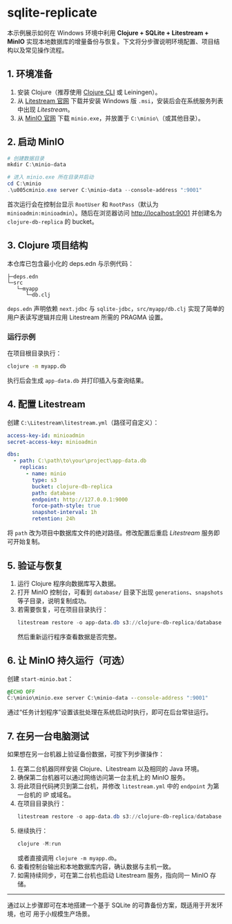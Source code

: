 # sqlite-replicate

本示例展示如何在 Windows 环境中利用 **Clojure + SQLite + Litestream + MinIO** 实现本地数据库的增量备份与恢复。下文将分步骤说明环境配置、项目结构以及常见操作流程。

## 1. 环境准备
1. 安装 Clojure（推荐使用 [Clojure CLI](https://clojure.org/guides/getting_started) 或 Leiningen）。
2. 从 [Litestream 官网](https://litestream.io/) 下载并安装 Windows 版 `.msi`，安装后会在系统服务列表中出现 *Litestream*。
3. 从 [MinIO 官网](https://min.io/) 下载 `minio.exe`，并放置于 `C:\minio\`（或其他目录）。

## 2. 启动 MinIO
```powershell
# 创建数据目录
mkdir C:\minio-data

# 进入 minio.exe 所在目录并启动
cd C:\minio
.\u005cminio.exe server C:\minio-data --console-address ":9001"
```
首次运行会在控制台显示 `RootUser` 和 `RootPass`（默认为 `minioadmin:minioadmin`）。随后在浏览器访问 <http://localhost:9001> 并创建名为 `clojure-db-replica` 的 bucket。

## 3. Clojure 项目结构
本仓库已包含最小化的 deps.edn 与示例代码：

```
├─deps.edn
└─src
   └─myapp
      └─db.clj
```
`deps.edn` 声明依赖 `next.jdbc` 与 `sqlite-jdbc`，`src/myapp/db.clj` 实现了简单的用户表读写逻辑并应用 Litestream 所需的 PRAGMA 设置。

### 运行示例
在项目根目录执行：
```bash
clojure -m myapp.db
```
执行后会生成 `app-data.db` 并打印插入与查询结果。

## 4. 配置 Litestream
创建 `C:\Litestream\litestream.yml`（路径可自定义）：
```yaml
access-key-id: minioadmin
secret-access-key: minioadmin

dbs:
  - path: C:\path\to\your\project\app-data.db
    replicas:
      - name: minio
        type: s3
        bucket: clojure-db-replica
        path: database
        endpoint: http://127.0.0.1:9000
        force-path-style: true
        snapshot-interval: 1h
        retention: 24h
```
将 `path` 改为项目中数据库文件的绝对路径。修改配置后重启 *Litestream* 服务即可开始复制。

## 5. 验证与恢复
1. 运行 Clojure 程序向数据库写入数据。
2. 打开 MinIO 控制台，可看到 `database/` 目录下出现 `generations`、`snapshots` 等子目录，说明复制成功。
3. 若需要恢复，可在项目目录执行：
   ```powershell
   litestream restore -o app-data.db s3://clojure-db-replica/database
   ```
   然后重新运行程序查看数据是否完整。

## 6. 让 MinIO 持久运行（可选）
创建 `start-minio.bat`：
```bat
@ECHO OFF
C:\minio\minio.exe server C:\minio-data --console-address ":9001"
```
通过“任务计划程序”设置该批处理在系统启动时执行，即可在后台常驻运行。

## 7. 在另一台电脑测试
如果想在另一台机器上验证备份数据，可按下列步骤操作：

1. 在第二台机器同样安装 Clojure、Litestream 以及相同的 Java 环境。
2. 确保第二台机器可以通过网络访问第一台主机上的 MinIO 服务。
3. 将此项目代码拷贝到第二台机，并修改 `litestream.yml` 中的 `endpoint` 为第一台机的 IP 或域名。
4. 在项目目录执行：
   ```powershell
   litestream restore -o app-data.db s3://clojure-db-replica/database
   ```
5. 继续执行：
   ```powershell
   clojure -M:run
   ```
   或者直接调用 `clojure -m myapp.db`。
6. 查看控制台输出和本地数据库内容，确认数据与主机一致。
7. 如需持续同步，可在第二台机也启动 Litestream 服务，指向同一 MinIO 存储。

---
通过以上步骤即可在本地搭建一个基于 SQLite 的可靠备份方案，既适用于开发环境，也可
用于小规模生产场景。
